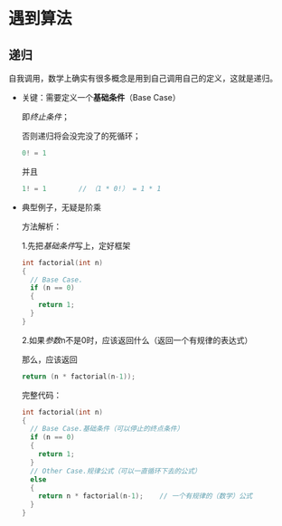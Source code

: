遇到算法
============================

递归
----------

自我调用，数学上确实有很多概念是用到自己调用自己的定义，这就是递归。

  - 关键：需要定义一个**基础条件**（Base Case）

    即*终止条件*；

    否则递归将会没完没了的死循环；

    ```c
    0! = 1
    ```

    并且

    ```c
    1! = 1        // （1 * 0!） = 1 * 1
    ```

  - 典型例子，无疑是阶乘

    方法解析：

      1.先把*基础条件*写上，定好框架

      `````c
      int factorial(int n)
      {
        // Base Case.
        if (n == 0)
        {
          return 1;
        }
      }
      `````

      2.如果*参数*n不是0时，应该返回什么（返回一个有规律的表达式）

      那么，应该返回

      ```c
      return (n * factorial(n-1));
      ```

    完整代码：

      `````c
      int factorial(int n)
      {
        // Base Case.基础条件（可以停止的终点条件）
        if (n == 0)
        {
          return 1;
        }
        // Other Case.规律公式（可以一直循环下去的公式）
        else
        {
          return n * factorial(n-1);    // 一个有规律的（数学）公式
        }
      }
      `````
